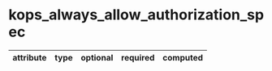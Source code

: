 # kops_always_allow_authorization_spec

| attribute | type | optional | required | computed |
| --- | --- | --- | --- | --- |
